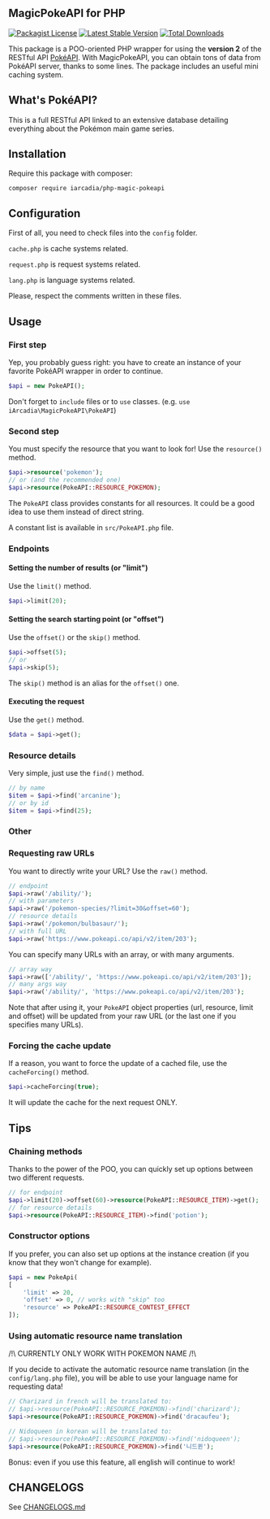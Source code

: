 ## MagicPokeAPI for PHP
[![Packagist License](https://poser.pugx.org/iarcadia/php-magic-pokeapi/license.png)](http://choosealicense.com/licenses/mit/)
[![Latest Stable Version](https://poser.pugx.org/iarcadia/php-magic-pokeapi/version.png)](https://packagist.org/packages/iarcadia/php-magic-pokeapi)
[![Total Downloads](https://poser.pugx.org/iarcadia/php-magic-pokeapi/d/total.png)](https://packagist.org/packages/iarcadia/php-magic-pokeapi)

This package is a POO-oriented PHP wrapper for using the **version 2** of the RESTful API [PokéAPI](https://pokeapi.co/). With MagicPokeAPI, you can obtain tons of data from PokéAPI server, thanks to some lines. The package includes an useful mini caching system.

## What's PokéAPI?

This is a full RESTful API linked to an extensive database detailing everything about the Pokémon main game series.

## Installation

Require this package with composer:

```
composer require iarcadia/php-magic-pokeapi
```

## Configuration

First of all, you need to check files into the ```config``` folder.

```cache.php``` is cache systems related.

```request.php``` is request systems related.

```lang.php``` is language systems related.

Please, respect the comments written in these files.

## Usage

### First step

Yep, you probably guess right: you have to create an instance of your favorite PokéAPI wrapper in order to continue.

```php
$api = new PokeAPI();
```

Don't forget to ```include``` files or to ```use``` classes. (e.g. ```use iArcadia\MagicPokeAPI\PokeAPI```)

### Second step

You must specify the resource that you want to look for! Use the ```resource()``` method.

```php
$api->resource('pokemon');
// or (and the recommended one)
$api->resource(PokeAPI::RESOURCE_POKEMON);
```

The ```PokeAPI``` class provides constants for all resources. It could be a good idea to use them instead of direct string.

A constant list is available in ```src/PokeAPI.php``` file.

### Endpoints

#### Setting the number of results (or "limit")

Use the ```limit()``` method.

```php
$api->limit(20);
```

#### Setting the search starting point (or "offset")

Use the ```offset()``` or the ```skip()``` method.

```php
$api->offset(5);
// or
$api->skip(5);
```

The ```skip()``` method is an alias for the ```offset()``` one.

#### Executing the request

Use the ```get()``` method.

```php
$data = $api->get();
```

### Resource details

Very simple, just use the ```find()``` method.

```php
// by name
$item = $api->find('arcanine');
// or by id
$item = $api->find(25);
```

### Other

### Requesting raw URLs

You want to directly write your URL? Use the ```raw()``` method.

```php
// endpoint
$api->raw('/ability/');
// with parameters
$api->raw('/pokemon-species/?limit=30&offset=60');
// resource details
$api->raw('/pokemon/bulbasaur/');
// with full URL
$api->raw('https://www.pokeapi.co/api/v2/item/203');
```
You can specify many URLs with an array, or with many arguments.

```php
// array way
$api->raw(['/ability/', 'https://www.pokeapi.co/api/v2/item/203']);
// many args way
$api->raw('/ability/', 'https://www.pokeapi.co/api/v2/item/203');
```

Note that after using it, your ```PokeAPI``` object properties (url, resource, limit and offset) will be updated from your raw URL (or the last one if you specifies many URLs).

### Forcing the cache update

If a reason, you want to force the update of a cached file, use the ```cacheForcing()``` method.

```php
$api->cacheForcing(true);
```

It will update the cache for the next request ONLY.

## Tips

### Chaining methods

Thanks to the power of the POO, you can quickly set up options between two different requests.

```php
// for endpoint
$api->limit(20)->offset(60)->resource(PokeAPI::RESOURCE_ITEM)->get();
// for resource details
$api->resource(PokeAPI::RESOURCE_ITEM)->find('potion');
```

### Constructor options

If you prefer, you can also set up options at the instance creation (if you know that they won't change for example).

```php
$api = new PokeApi(
[
    'limit' => 20,
    'offset' => 0, // works with "skip" too
    'resource' => PokeAPI::RESOURCE_CONTEST_EFFECT
]);
```

### Using automatic resource name translation

/!\ CURRENTLY ONLY WORK WITH POKEMON NAME /!\

If you decide to activate the automatic resource name translation (in the ```config/lang.php``` file), you will be able to use your language name for requesting data!

```php
// Charizard in french will be translated to:
// $api->resource(PokeAPI::RESOURCE_POKEMON)->find('charizard');
$api->resource(PokeAPI::RESOURCE_POKEMON)->find('dracaufeu');

// Nidoqueen in korean will be translated to:
// $api->resource(PokeAPI::RESOURCE_POKEMON)->find('nidoqueen');
$api->resource(PokeAPI::RESOURCE_POKEMON)->find('니드퀸');
```

Bonus: even if you use this feature, all english will continue to work!

## CHANGELOGS

See [CHANGELOGS.md](https://github.com/iArcadia/php-magic-pokeapi/blob/master/CHANGELOGS.md)